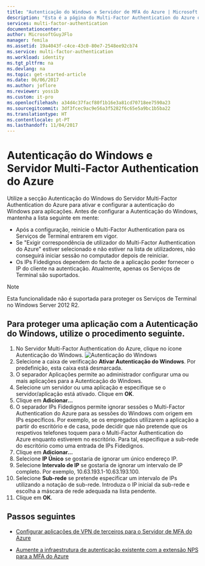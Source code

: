 ```yaml
---
title: "Autenticação do Windows e Servidor de MFA do Azure | Microsoft Docs"
description: "Esta é a página do Multi-Factor Authentication do Azure que irá ajudar a implementar a Autenticação do Windows e o Servidor Multi-Factor Authentication do Azure."
services: multi-factor-authentication
documentationcenter: 
author: MicrosoftGuyJFlo
manager: femila
ms.assetid: 19a4043f-c4ce-43c0-80e7-2548ee92cb74
ms.service: multi-factor-authentication
ms.workload: identity
ms.tgt_pltfrm: na
ms.devlang: na
ms.topic: get-started-article
ms.date: 06/06/2017
ms.author: joflore
ms.reviewer: yossib
ms.custom: it-pro
ms.openlocfilehash: a34d4c37facf80f1b16e3a81cd70718ee7590a23
ms.sourcegitcommit: 3df3fcec9ac9e56a3f5282f6c65e5a9bc1b5ba22
ms.translationtype: HT
ms.contentlocale: pt-PT
ms.lasthandoff: 11/04/2017
---
```

# <a name="windows-authentication-and-azure-multi-factor-authentication-server"></a>Autenticação do Windows e Servidor Multi-Factor Authentication do Azure
Utilize a secção Autenticação do Windows do Servidor Multi-Factor Authentication do Azure para ativar e configurar a autenticação do Windows para aplicações. Antes de configurar a Autenticação do Windows, mantenha a lista seguinte em mente:

* Após a configuração, reinicie o Multi-Factor Authentication para os Serviços de Terminal entrarem em vigor.
* Se "Exigir correspondência de utilizador do Multi-Factor Authentication do Azure" estiver selecionado e não estiver na lista de utilizadores, não conseguirá iniciar sessão no computador depois de reiniciar.
* Os IPs Fidedignos dependem do facto de a aplicação poder fornecer o IP do cliente na autenticação. Atualmente, apenas os Serviços de Terminal são suportados.  

> [!NOTE]
> Esta funcionalidade não é suportada para proteger os Serviços de Terminal no Windows Server 2012 R2.

## <a name="to-secure-an-application-with-windows-authentication-use-the-following-procedure"></a>Para proteger uma aplicação com a Autenticação do Windows, utilize o procedimento seguinte.
1. No Servidor Multi-Factor Authentication do Azure, clique no ícone Autenticação do Windows.
   ![Autenticação do Windows](./media/multi-factor-authentication-get-started-server-windows/windowsauth.png)
2. Selecione a caixa de verificação **Ativar Autenticação do Windows**. Por predefinição, esta caixa está desmarcada.
3. O separador Aplicações permite ao administrador configurar uma ou mais aplicações para a Autenticação do Windows.
4. Selecione um servidor ou uma aplicação e especifique se o servidor/aplicação está ativado. Clique em **OK**.
5. Clique em **Adicionar...**
6. O separador IPs Fidedignos permite ignorar sessões o Multi-Factor Authentication do Azure para as sessões do Windows com origem em IPs específicos. Por exemplo, se os empregados utilizarem a aplicação a partir do escritório e de casa, pode decidir que não pretende que os respetivos telefones toquem para o Multi-Factor Authentication do Azure enquanto estiverem no escritório. Para tal, especifique a sub-rede do escritório como uma entrada de IPs Fidedignos.
7. Clique em **Adicionar...**
8. Selecione **IP Único** se gostaria de ignorar um único endereço IP.
9. Selecione **Intervalo de IP** se gostaria de ignorar um intervalo de IP completo. Por exemplo, 10.63.193.1-10.63.193.100.
10. Selecione **Sub-rede** se pretende especificar um intervalo de IPs utilizando a notação de sub-rede. Introduza o IP inicial da sub-rede e escolha a máscara de rede adequada na lista pendente.
11. Clique em **OK**.

## <a name="next-steps"></a>Passos seguintes

- [Configurar aplicações de VPN de terceiros para o Servidor de MFA do Azure](multi-factor-authentication-advanced-vpn-configurations.md)

- [Aumente a infraestrutura de autenticação existente com a extensão NPS para a MFA do Azure](multi-factor-authentication-nps-extension.md)
